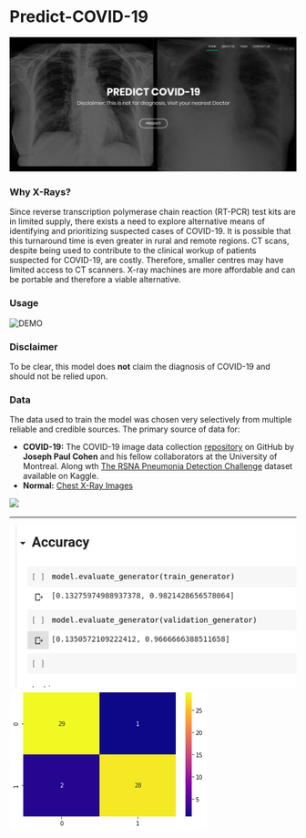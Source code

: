 # Predict-COVID-19

![index](https://github.com/Aman9026/Predict-COVID-19/blob/master/Data/Images/indexImage.png)

### Why X-Rays?

Since reverse transcription polymerase chain reaction (RT-PCR) test kits are in limited supply, there exists a need to explore alternative means of identifying and prioritizing suspected cases of COVID-19.
It is possible that this turnaround time is even greater in rural and remote regions. CT scans, despite being used to contribute to the clinical workup of patients suspected for COVID-19, are costly. Therefore, smaller centres may have limited access to CT scanners. X-ray machines are more affordable and can be portable and therefore a viable alternative.

### Usage
![DEMO](https://github.com/Aman9026/Predict-COVID-19/blob/master/Data/DEMO/Prediction.gif)

### Disclaimer
To be clear, this model does **not** claim the diagnosis of COVID-19 and should not be relied upon.

### Data
The data used to train the model was chosen very selectively from multiple reliable and credible sources.
The primary source of data for:
* **COVID-19:** The COVID-19 image data collection [repository](https://github.com/ieee8023/covid-chestxray-dataset) on GitHub  by **Joseph Paul Cohen** and his fellow collaborators at the University of Montreal. Along wth [The RSNA Pneumonia Detection Challenge](https://www.kaggle.com/c/rsna-pneumonia-detection-challenge/data) dataset available on Kaggle.
* **Normal:** [Chest X-Ray Images](https://www.kaggle.com/paultimothymooney/chest-xray-pneumonia)

![](https://github.com/Aman9026/COVID-19-Predictor-dataset/blob/master/dataset/Comparision.jpeg)

---

![Accuracy](https://github.com/Aman9026/Predict-COVID-19/blob/master/Data/Images/Accuracy.png)
![heatmap](https://github.com/Aman9026/Predict-COVID-19/blob/master/Data/Images/heatmap.png)
